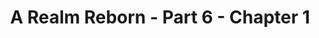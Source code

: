 ---
layout: chapter
expansion: A Realm Reborn
partNo: 6
partChapterNo: 1
title: A Realm Reborn - Part 6 - Chapter 1
permalink: /guide/a-realm-reborn/part6/chapter1
quests:
  - genre: Seventh Astral Era
    icon: '71000'
    level: 50
    name: Traitor in the Midst
    partQuestNo: 1
    questId: GaiUse401_00052
    rowId: 65588
  - genre: Seventh Astral Era
    icon: '71000'
    level: 50
    name: Back and Fourth
    partQuestNo: 2
    questId: GaiUse402_00053
    rowId: 65589
  - genre: Seventh Astral Era
    icon: '71000'
    level: 50
    name: Coming to Terms
    partQuestNo: 3
    questId: GaiUse403_00054
    rowId: 65590
  - genre: Seventh Astral Era
    icon: '71000'
    level: 50
    name: The Intercession of Saints
    partQuestNo: 4
    questId: GaiUse404_00057
    rowId: 65593
  - genre: Seventh Astral Era
    icon: '71000'
    level: 50
    name: Strength in Unity
    partQuestNo: 5
    questId: GaiUse405_00062
    rowId: 65598
  - genre: Seventh Astral Era
    icon: '71000'
    level: 50
    name: Dark Words, Dark Deeds
    partQuestNo: 6
    questId: GaiUse406_00069
    rowId: 65605
  - genre: Seventh Astral Era
    icon: '71000'
    level: 50
    name: First Blood
    partQuestNo: 7
    questId: GaiUse407_00074
    rowId: 65610
  - genre: Seventh Astral Era
    icon: '71000'
    level: 50
    name: The Path of the Righteous
    partQuestNo: 8
    questId: GaiUse408_00075
    rowId: 65611
    unlocks:
      - levelRequired: 50
        levelSync: 50
        name: Snowcloak
        type: dungeon
  - genre: Seventh Astral Era
    icon: '71000'
    level: 50
    name: For the Greater Good
    partQuestNo: 9
    questId: GaiUse409_00077
    rowId: 65613
  - genre: Seventh Astral Era
    icon: '71000'
    level: 50
    name: Tendrils of Intrigue
    partQuestNo: 10
    questId: GaiUse410_00078
    rowId: 65614
  - genre: Seventh Astral Era
    icon: '71000'
    level: 50
    name: Chasing Ivy
    partQuestNo: 11
    questId: XxaUse411_03886
    rowId: 69422
  - genre: Seventh Astral Era
    icon: '71000'
    level: 50
    name: In Flagrante Delicto
    partQuestNo: 12
    questId: XxaUse413_03887
    rowId: 69423
  - genre: Seventh Astral Era
    icon: '71000'
    level: 50
    name: A Simple Plan
    partQuestNo: 13
    questId: GaiUse414_00082
    rowId: 65618
  - genre: Seventh Astral Era
    icon: '71000'
    level: 50
    name: The Instruments of Our Deliverance
    partQuestNo: 14
    questId: GaiUse415_00084
    rowId: 65620
    unlocks:
      - levelRequired: 50
        levelSync: 50
        name: the Akh Afah Amphitheatre (Hard)
        type: trial
  - genre: Seventh Astral Era
    icon: '71000'
    level: 50
    name: The Road Less Traveled
    partQuestNo: 15
    questId: GaiUse416_00086
    rowId: 65622
  - genre: Seventh Astral Era
    icon: '71000'
    level: 50
    name: Eyes Unclouded
    partQuestNo: 16
    questId: GaiUse417_00087
    rowId: 65623
  - genre: Seventh Astral Era
    icon: '71000'
    level: 50
    name: The Reason Roaille
    partQuestNo: 17
    questId: GaiUse418_00088
    rowId: 65624
    soloDuty:
      levelSync: 50
      timeLimit: 30
  - genre: Seventh Astral Era
    icon: '71000'
    level: 50
    name: Let Us Cling Together
    partQuestNo: 18
    questId: GaiUse419_00089
    rowId: 65625
  - genre: Seventh Astral Era
    icon: '71000'
    level: 50
    name: Good Intentions
    partQuestNo: 19
    questId: GaiUse501_00363
    rowId: 65899
  - genre: Seventh Astral Era
    icon: '71000'
    level: 50
    name: Bait and Switch
    partQuestNo: 20
    questId: GaiUse502_00364
    rowId: 65900
  - genre: Seventh Astral Era
    icon: '71000'
    level: 50
    name: Best Laid Schemes
    partQuestNo: 21
    questId: GaiUse503_00365
    rowId: 65901
  - genre: Seventh Astral Era
    icon: '71000'
    level: 50
    name: The Rising Chorus
    partQuestNo: 22
    questId: GaiUse504_00366
    rowId: 65902
    unlocks:
      - levelRequired: 50
        levelSync: 50
        name: the Keeper of the Lake
        type: dungeon
  - genre: Seventh Astral Era
    icon: '71000'
    level: 50
    name: Aether on Demand
    partQuestNo: 23
    questId: XxaUse505_03888
    rowId: 69424
  - genre: Seventh Astral Era
    icon: '71000'
    level: 50
    name: On the Counteroffensive
    partQuestNo: 24
    questId: GaiUse506_00368
    rowId: 65904
  - genre: Seventh Astral Era
    icon: '71000'
    level: 50
    name: An Uninvited Ascian
    partQuestNo: 25
    questId: GaiUse507_00369
    rowId: 65905
    unlocks:
      - levelRequired: 50
        levelSync: 50
        name: the Chrysalis
        type: trial
  - genre: Seventh Astral Era
    icon: '71000'
    level: 50
    name: In Memory of Moenbryda
    partQuestNo: 26
    questId: GaiUse508_00429
    rowId: 65965
  - genre: Seventh Astral Era
    icon: '71000'
    level: 50
    name: Mask of Grief
    partQuestNo: 27
    questId: GaiUse601_00370
    rowId: 65906
  - genre: Seventh Astral Era
    icon: '71000'
    level: 50
    name: Defenders for Ishgard
    partQuestNo: 28
    questId: GaiUse602_00371
    rowId: 65907
  - genre: Seventh Astral Era
    icon: '71000'
    level: 50
    name: The Wyrm's Roar
    partQuestNo: 29
    questId: GaiUse603_00372
    rowId: 65908
  - genre: Seventh Astral Era
    icon: '71000'
    level: 50
    name: Committed to the Cause
    partQuestNo: 30
    questId: GaiUse604_00373
    rowId: 65909
  - genre: Seventh Astral Era
    icon: '71000'
    level: 50
    name: Volunteer Dragonslayers
    partQuestNo: 31
    questId: GaiUse605_00391
    rowId: 65927
  - genre: Seventh Astral Era
    icon: '71000'
    level: 50
    name: An Allied Perspective
    partQuestNo: 32
    questId: GaiUse606_00418
    rowId: 65954
  - genre: Seventh Astral Era
    icon: '71000'
    level: 50
    name: The Steps of Faith
    partQuestNo: 33
    questId: XxcUse607_04591
    rowId: 70127
    soloDuty: null
  - genre: Seventh Astral Era
    icon: '71000'
    level: 50
    name: Administrative Decision
    partQuestNo: 34
    questId: GaiUse608_00420
    rowId: 65956
  - genre: Seventh Astral Era
    icon: '71000'
    level: 50
    name: An Unexpected Ambition
    partQuestNo: 35
    questId: GaiUse609_00421
    rowId: 65957


  - genre: Crystal Tower Quests
    icon: '71140'
    level: 50
    name: Legacy of Allag
    partQuestNo: 1
    questId: GaiUsx201_01709
    rowId: 67245
    
  - genre: Crystal Tower Quests
    icon: '71140'
    level: 50
    name: Sanding It Down
    partQuestNo: 2
    questId: GaiUsd202_01200
    rowId: 66736
  - genre: Crystal Tower Quests
    icon: '71140'
    level: 50
    name: A Performance for the Ages
    partQuestNo: 3
    questId: GaiUsd203_01201
    rowId: 66737
  - genre: Crystal Tower Quests
    icon: '71140'
    level: 50
    name: Labyrinth of the Ancients
    partQuestNo: 4
    questId: GaiUsd204_01202
    rowId: 66738
    unlocks:
      - levelRequired: 50
        levelSync: 50
        name: the Labyrinth of the Ancients
        type: raid
  - genre: Crystal Tower Quests
    icon: '71140'
    level: 50
    name: For Prosperity
    partQuestNo: 5
    questId: GaiUsd205_01203
    rowId: 66739
  - genre: Crystal Tower Quests
    icon: '71140'
    level: 50
    name: Syrcus Tower
    partQuestNo: 6
    questId: GaiUsd401_01474
    rowId: 67010
    unlocks:
      - levelRequired: 50
        levelSync: 50
        name: Syrcus Tower
        type: raid
  - genre: Crystal Tower Quests
    icon: '71140'
    level: 50
    name: The World of Darkness
    partQuestNo: 7
    questId: GaiUsd601_00494
    rowId: 66030
    unlocks:
      - levelRequired: 50
        levelSync: 50
        name: the World of Darkness
        type: raid
  - genre: Crystal Tower Quests
    icon: '71140'
    level: 50
    name: The Light of Hope
    partQuestNo: 8
    questId: GaiUsd602_00495
    rowId: 66031




  - genre: Seventh Astral Era
    icon: '71000'
    level: 50
    name: Ancient Ways, Timeless Wants
    partQuestNo: 36
    questId: GaiUse610_00422
    rowId: 65958
  - genre: Seventh Astral Era
    icon: '71000'
    level: 50
    name: A Time to Every Purpose
    partQuestNo: 37
    questId: GaiUse613_00425
    rowId: 65961
  - genre: Seventh Astral Era
    icon: '71000'
    level: 50
    name: Come, but Not Gone
    partQuestNo: 38
    questId: GaiUse614_00426
    rowId: 65962
  - genre: Seventh Astral Era
    icon: '71000'
    level: 50
    name: The Parting Glass
    partQuestNo: 39
    questId: GaiUse615_00427
    rowId: 65963
  - genre: Seventh Astral Era
    icon: '71000'
    level: 50
    name: Before the Dawn
    partQuestNo: 40
    questId: GaiUse616_00428
    rowId: 65964

---